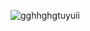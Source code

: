 ![gghhghgtuyuii](https://media.gettyimages.com/photos/global-communication-network-picture-id1038383026?s=2048x2048)
